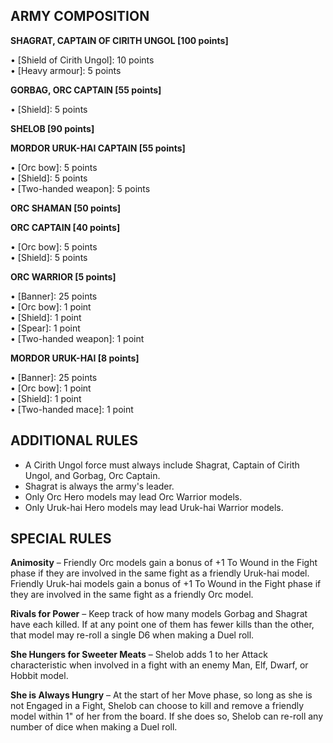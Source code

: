 ﻿## ARMY COMPOSITION

<div class="unitCard" markdown>

**SHAGRAT, CAPTAIN OF CIRITH UNGOL [100 points]**

• [Shield of Cirith Ungol]: 10 points  
• [Heavy armour]: 5 points  

**GORBAG, ORC CAPTAIN [55 points]**

• [Shield]: 5 points  

**SHELOB [90 points]**

**MORDOR URUK-HAI CAPTAIN [55 points]**

• [Orc bow]: 5 points  
• [Shield]: 5 points  
• [Two-handed weapon]: 5 points  

**ORC SHAMAN [50 points]**

**ORC CAPTAIN [40 points]**

• [Orc bow]: 5 points  
• [Shield]: 5 points  

**ORC WARRIOR [5 points]**

• [Banner]: 25 points  
• [Orc bow]: 1 point  
• [Shield]: 1 point  
• [Spear]: 1 point  
• [Two-handed weapon]: 1 point  

**MORDOR URUK-HAI [8 points]**

• [Banner]: 25 points  
• [Orc bow]: 1 point  
• [Shield]: 1 point  
• [Two-handed mace]: 1 point  

</div>

## ADDITIONAL RULES

- A Cirith Ungol force must always include Shagrat, Captain of Cirith Ungol, and Gorbag, Orc Captain.
- Shagrat is always the army's leader.
- Only Orc Hero models may lead Orc Warrior models.
- Only Uruk-hai Hero models may lead Uruk-hai Warrior models.

## SPECIAL RULES

**Animosity** – Friendly Orc models gain a bonus of +1 To Wound in the Fight phase if they are involved in the same fight as a friendly Uruk-hai model. Friendly Uruk-hai models gain a bonus of +1 To Wound in the Fight phase if they are involved in the same fight as a friendly Orc model.

**Rivals for Power** – Keep track of how many models Gorbag and Shagrat have each killed. If at any point one of them has fewer kills than the other, that model may re-roll a single D6 when making a Duel roll.

**She Hungers for Sweeter Meats** – Shelob adds 1 to her Attack characteristic when involved in a fight with an enemy Man, Elf, Dwarf, or Hobbit model.

**She is Always Hungry** – At the start of her Move phase, so long as she is not Engaged in a Fight, Shelob can choose to kill and remove a friendly model within 1" of her from the board. If she does so, Shelob can re-roll any number of dice when making a Duel roll.
